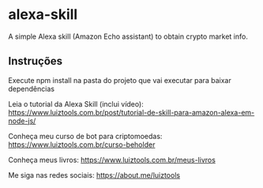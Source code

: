 # alexa-skill
A simple Alexa skill (Amazon Echo assistant) to obtain crypto market info.

## Instruções

Execute npm install na pasta do projeto que vai executar para baixar dependências

Leia o tutorial da Alexa Skill (inclui vídeo): https://www.luiztools.com.br/post/tutorial-de-skill-para-amazon-alexa-em-node-js/

Conheça meu curso de bot para criptomoedas: https://www.luiztools.com.br/curso-beholder

Conheça meus livros: https://www.luiztools.com.br/meus-livros

Me siga nas redes sociais: https://about.me/luiztools
